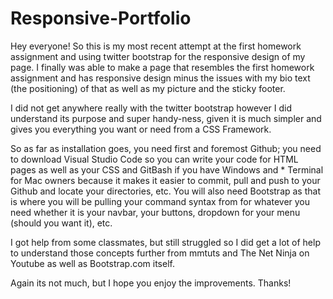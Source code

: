 # Responsive-Portfolio
Hey everyone! So this is my most recent attempt at the first homework assignment and using twitter bootstrap for the responsive design of my page. I finally was able to make a page that resembles the first homework assignment and has responsive design minus the issues with my bio text (the positioning) of that as well as my picture and the sticky footer.

I did not get anywhere really with the twitter bootstrap however I did understand its purpose and super handy-ness, given it is much simpler and gives you everything you want or need from a CSS Framework.

So as far as installation goes, you need first and foremost Github; you need to download Visual Studio Code so you can write your code for HTML pages as well as your CSS and GitBash if you have Windows and * Terminal for Mac owners because it makes it easier to commit, pull and push to your Github and locate your directories, etc. You will also need Bootstrap as that is where you will be pulling your command syntax from for whatever you need whether it is your navbar, your buttons, dropdown for your menu (should you want it), etc.

I got help from some classmates, but still struggled so I did get a lot of help to understand those concepts further from mmtuts and The Net Ninja on Youtube as well as Bootstrap.com itself.

Again its not much, but I hope you enjoy the improvements. Thanks!
